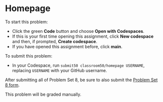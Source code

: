 # Homepage

To start this problem:

* Click the green **Code** button and choose **Open with Codespaces**.
* If this is your first time opening this assignment, click **New codespace** and then, if prompted, **Create codespace**.
* If you have opened this assignment before, click **main**.

To submit this problem:

* In your Codespace, run `submit50 classroom50/homepage USERNAME`, replacing `USERNAME` with your GitHub username.

After submitting all of Problem Set 8, be sure to also submit the [Problem Set 8 form](https://forms.cs50.io/12c003ec-724c-4a0e-b84f-042efd52c5bf).

This problem will be graded manually.
